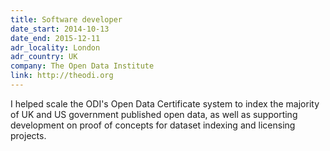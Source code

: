 ```yaml
---
title: Software developer
date_start: 2014-10-13
date_end: 2015-12-11
adr_locality: London
adr_country: UK
company: The Open Data Institute
link: http://theodi.org
---
```


I helped scale the ODI's Open Data Certificate system to index the majority of UK and US government published open data, as well as supporting development on proof of concepts for dataset indexing and licensing projects.
